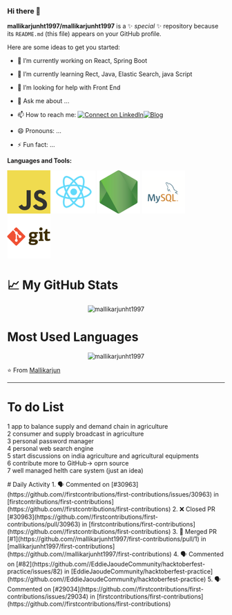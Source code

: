 ### Hi there 👋


**mallikarjunht1997/mallikarjunht1997** is a ✨ _special_ ✨ repository because its `README.md` (this file) appears on your GitHub profile.

Here are some ideas to get you started:

- 🔭 I’m currently working on React, Spring Boot
- 🌱 I’m currently learning Rect, Java, Elastic Search, java Script
- 🤔 I’m looking for help with Front End 
- 💬 Ask me about ...
- 📫 How to reach me: [![Connect on LinkedIn](https://img.shields.io/badge/--linkedin?label=LinkedIn&logo=LinkedIn&style=social)](https://www.linkedin.com/in/mallikarjunht)[![Blog](https://img.shields.io/badge/--blog?label=Blog&logo=Blogger&style=social)](https://csitexp.blogspot.com/)

- 😄 Pronouns: ...
- ⚡ Fun fact: ...

**Languages and Tools:**  

<code><img height="100" src="https://raw.githubusercontent.com/github/explore/80688e429a7d4ef2fca1e82350fe8e3517d3494d/topics/javascript/javascript.png"></code>
<code><img height="100" src="https://raw.githubusercontent.com/github/explore/80688e429a7d4ef2fca1e82350fe8e3517d3494d/topics/react/react.png"></code>
<code><img height="100" src="https://raw.githubusercontent.com/github/explore/80688e429a7d4ef2fca1e82350fe8e3517d3494d/topics/nodejs/nodejs.png"></code>
<code><img height="100" src="https://raw.githubusercontent.com/github/explore/80688e429a7d4ef2fca1e82350fe8e3517d3494d/topics/mysql/mysql.png"></code>
<code><img height="100" src="https://raw.githubusercontent.com/github/explore/80688e429a7d4ef2fca1e82350fe8e3517d3494d/topics/git/git.png"></code>

# 📈 My GitHub Stats

<p align="center"> <img src="https://github-readme-stats.vercel.app/api?username=mallikarjunht1997&show_icons=true&theme=gotham" alt="mallikarjunht1997" />

# Most Used Languages  

<p align="center"> <img src="https://github-readme-stats.vercel.app/api/top-langs/?username=mallikarjunht1997&theme=tokyonight" alt="mallikarjunht1997" />

⭐️ From [Mallikarjun](https://github.com/mallikarjunht1997)
***
# To do List
<p>
1 app to balance supply and demand chain in agriculture<br>
2 consumer and supply broadcast in agriculture<br>
3 personal password manager<br>
4 personal web search engine<br>
5 start discussions on india agriculture and agricultural equipments<br>
6 contribute more to GitHub-> oprn source<br>
7 well managed helth care system (just an idea)<br>
</p>  
# Daily Activity
<!--START_SECTION:activity-->
1. 🗣 Commented on [#30963](https://github.com//firstcontributions/first-contributions/issues/30963) in [firstcontributions/first-contributions](https://github.com//firstcontributions/first-contributions)
2. ❌ Closed PR [#30963](https://github.com//firstcontributions/first-contributions/pull/30963) in [firstcontributions/first-contributions](https://github.com//firstcontributions/first-contributions)
3. 🎉 Merged PR [#1](https://github.com//mallikarjunht1997/first-contributions/pull/1) in [mallikarjunht1997/first-contributions](https://github.com//mallikarjunht1997/first-contributions)
4. 🗣 Commented on [#82](https://github.com//EddieJaoudeCommunity/hacktoberfest-practice/issues/82) in [EddieJaoudeCommunity/hacktoberfest-practice](https://github.com//EddieJaoudeCommunity/hacktoberfest-practice)
5. 🗣 Commented on [#29034](https://github.com//firstcontributions/first-contributions/issues/29034) in [firstcontributions/first-contributions](https://github.com//firstcontributions/first-contributions)
<!--END_SECTION:activity-->
